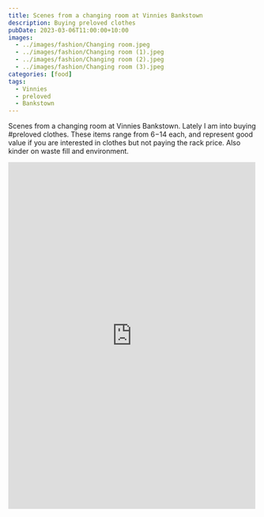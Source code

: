 ```yaml
---
title: Scenes from a changing room at Vinnies Bankstown
description: Buying preloved clothes
pubDate: 2023-03-06T11:00:00+10:00
images:
  - ../images/fashion/Changing room.jpeg
  - ../images/fashion/Changing room (1).jpeg
  - ../images/fashion/Changing room (2).jpeg
  - ../images/fashion/Changing room (3).jpeg
categories: [food]
tags:
  - Vinnies
  - preloved
  - Bankstown
---
```


Scenes from a changing room at Vinnies Bankstown. Lately I am into buying #preloved clothes. These items range from $6-$14 each, and represent good value if you are interested in clothes but not paying the rack price. Also kinder on waste fill and environment.

<iframe src="https://www.facebook.com/plugins/post.php?href=https%3A%2F%2Fwww.facebook.com%2Fchris1.tham%2Fposts%2Fpfbid02c7LXxXiSusHMaWhX1Pzi3LcLRBnEgFeSKAuv7w1d4Ke22e9ab9iQGdBfEetcoz64l&show_text=true&width=500" width="500" height="703" style="border:none;overflow:hidden" scrolling="no" frameborder="0" allowfullscreen="true" allow="autoplay; clipboard-write; encrypted-media; picture-in-picture; web-share"></iframe>
